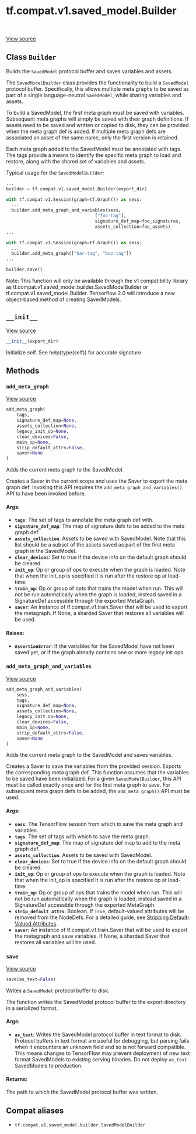 <div itemscope itemtype="http://developers.google.com/ReferenceObject">
<meta itemprop="name" content="tf.compat.v1.saved_model.Builder" />
<meta itemprop="path" content="Stable" />
<meta itemprop="property" content="__init__"/>
<meta itemprop="property" content="add_meta_graph"/>
<meta itemprop="property" content="add_meta_graph_and_variables"/>
<meta itemprop="property" content="save"/>
</div>

# tf.compat.v1.saved_model.Builder

<!-- Insert buttons and diff -->

<table class="tfo-notebook-buttons tfo-api" align="left">
</table>

<a target="_blank" href="/code/stable/tensorflow/python/saved_model/builder_impl.py">View source</a>



## Class `Builder`

Builds the `SavedModel` protocol buffer and saves variables and assets.



<!-- Placeholder for "Used in" -->

The `SavedModelBuilder` class provides the functionality to build a 
`SavedModel` protocol buffer. Specifically, this allows multiple meta
graphs to be saved as part of a single language-neutral `SavedModel`,
while sharing variables and assets.

To build a SavedModel, the first meta graph must be saved with variables.
Subsequent meta graphs will simply be saved with their graph definitions. If
assets need to be saved and written or copied to disk, they can be provided
when the meta graph def is added. If multiple meta graph defs are associated
an asset of the same name, only the first version is retained.

Each meta graph added to the SavedModel must be annotated with tags. The tags
provide a means to identify the specific meta graph to load and restore, along
with the shared set of variables and assets.

Typical usage for the `SavedModelBuilder`:

```python
...
builder = tf.compat.v1.saved_model.Builder(export_dir)

with tf.compat.v1.Session(graph=tf.Graph()) as sess:
  ...
  builder.add_meta_graph_and_variables(sess,
                                  ["foo-tag"],
                                  signature_def_map=foo_signatures,
                                  assets_collection=foo_assets)
...

with tf.compat.v1.Session(graph=tf.Graph()) as sess:
  ...
  builder.add_meta_graph(["bar-tag", "baz-tag"])
...

builder.save()
```

Note: This function will only be available through the v1 compatibility
library as tf.compat.v1.saved_model.builder.SavedModelBuilder or
tf.compat.v1.saved_model.Builder. Tensorflow 2.0 will introduce a new
object-based method of creating SavedModels.

<h2 id="__init__"><code>__init__</code></h2>

<a target="_blank" href="/code/stable/tensorflow/python/saved_model/builder_impl.py">View source</a>

``` python
__init__(export_dir)
```

Initialize self.  See help(type(self)) for accurate signature.




## Methods

<h3 id="add_meta_graph"><code>add_meta_graph</code></h3>

<a target="_blank" href="/code/stable/tensorflow/python/saved_model/builder_impl.py">View source</a>

``` python
add_meta_graph(
    tags,
    signature_def_map=None,
    assets_collection=None,
    legacy_init_op=None,
    clear_devices=False,
    main_op=None,
    strip_default_attrs=False,
    saver=None
)
```

Adds the current meta graph to the SavedModel.

Creates a Saver in the current scope and uses the Saver to export the meta
graph def. Invoking this API requires the `add_meta_graph_and_variables()`
API to have been invoked before.

#### Args:


* <b>`tags`</b>: The set of tags to annotate the meta graph def with.
* <b>`signature_def_map`</b>: The map of signature defs to be added to the meta graph
    def.
* <b>`assets_collection`</b>: Assets to be saved with SavedModel. Note
    that this list should be a subset of the assets saved as part of
    the first meta graph in the SavedModel.
* <b>`clear_devices`</b>: Set to true if the device info on the default graph should
    be cleared.
* <b>`init_op`</b>: Op or group of ops to execute when the graph is loaded. Note
    that when the init_op is specified it is run after the restore op at
    load-time.
* <b>`train_op`</b>: Op or group of opts that trains the model when run. This will
  not be run automatically when the graph is loaded, instead saved in
  a SignatureDef accessible through the exported MetaGraph.
* <b>`saver`</b>: An instance of tf.compat.v1.train.Saver that will be used to export
  the metagraph. If None, a sharded Saver that restores all variables will
  be used.


#### Raises:


* <b>`AssertionError`</b>: If the variables for the SavedModel have not been saved
    yet, or if the graph already contains one or more legacy init ops.

<h3 id="add_meta_graph_and_variables"><code>add_meta_graph_and_variables</code></h3>

<a target="_blank" href="/code/stable/tensorflow/python/saved_model/builder_impl.py">View source</a>

``` python
add_meta_graph_and_variables(
    sess,
    tags,
    signature_def_map=None,
    assets_collection=None,
    legacy_init_op=None,
    clear_devices=False,
    main_op=None,
    strip_default_attrs=False,
    saver=None
)
```

Adds the current meta graph to the SavedModel and saves variables.

Creates a Saver to save the variables from the provided session. Exports the
corresponding meta graph def. This function assumes that the variables to be
saved have been initialized. For a given `SavedModelBuilder`, this API must
be called exactly once and for the first meta graph to save. For subsequent
meta graph defs to be added, the `add_meta_graph()` API must be used.

#### Args:


* <b>`sess`</b>: The TensorFlow session from which to save the meta graph and
  variables.
* <b>`tags`</b>: The set of tags with which to save the meta graph.
* <b>`signature_def_map`</b>: The map of signature def map to add to the meta graph
  def.
* <b>`assets_collection`</b>: Assets to be saved with SavedModel.
* <b>`clear_devices`</b>: Set to true if the device info on the default graph should
    be cleared.
* <b>`init_op`</b>: Op or group of ops to execute when the graph is loaded. Note
    that when the init_op is specified it is run after the restore op at
    load-time.
* <b>`train_op`</b>: Op or group of ops that trains the model when run. This will
  not be run automatically when the graph is loaded, instead saved in
  a SignatureDef accessible through the exported MetaGraph.
* <b>`strip_default_attrs`</b>: Boolean. If `True`, default-valued attributes will be
  removed from the NodeDefs. For a detailed guide, see
  [Stripping Default-Valued Attributes](https://github.com/tensorflow/tensorflow/blob/master/tensorflow/python/saved_model/README.md#stripping-default-valued-attributes).
* <b>`saver`</b>: An instance of tf.compat.v1.train.Saver that will be used to export the
  metagraph and save variables. If None, a sharded Saver that restores
  all variables will be used.

<h3 id="save"><code>save</code></h3>

<a target="_blank" href="/code/stable/tensorflow/python/saved_model/builder_impl.py">View source</a>

``` python
save(as_text=False)
```

Writes a `SavedModel` protocol buffer to disk.

The function writes the SavedModel protocol buffer to the export directory
in a serialized format.

#### Args:


* <b>`as_text`</b>: Writes the SavedModel protocol buffer in text format to
  disk. Protocol buffers in text format are useful for debugging, but
  parsing fails when it encounters an unknown field and so is not forward
  compatible. This means changes to TensorFlow may prevent deployment of
  new text format SavedModels to existing serving binaries. Do not deploy
  `as_text` SavedModels to production.


#### Returns:

The path to which the SavedModel protocol buffer was written.






## Compat aliases

* `tf.compat.v1.saved_model.builder.SavedModelBuilder`

